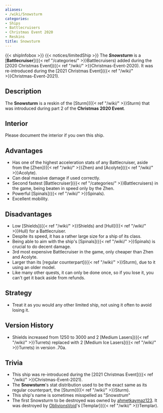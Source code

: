```yaml
---
aliases:
- /wiki/Snowsturm
categories:
- Ships
- Battlecruisers
- Christmas Event 2020
- Reskins
title: Snowsturm
---
```


{{< shipInfobox >}} {{< notices/limitedShip >}} The **_Snowsturm_** is a [**Battlecruiser**]({{< ref "/categories/" >}}Battlecruisers) added during the [2020 Christmas Event]({{< ref "/wiki/" >}}Christmas-Event-2020). It was re-introduced during the [2021 Christmas Event]({{< ref "/wiki/" >}}Christmas-Event-2021). 

## Description

The **Snowsturm** is a reskin of the [Sturm]({{< ref "/wiki/" >}}Sturm) that was introduced during part 2 of the **Christmas 2020 Event**.

## Interior

Please document the interior if you own this ship.

## Advantages

- Has one of the highest acceleration stats of any Battlecruiser, aside from the [Zhen]({{< ref "/wiki/" >}}Zhen) and [Acolyte]({{< ref "/wiki/" >}}Acolyte).
- Can deal massive damage if used correctly.
- Second fastest [Battlecruiser]({{< ref "/categories/" >}}Battlecruisers) in the game, being beaten in speed only by the Zhen.
- Powerful [Spinals]({{< ref "/wiki/" >}}Spinals).
- Excellent mobility.

## Disadvantages

- Low [Shields]({{< ref "/wiki/" >}}Shields) and [Hull]({{< ref "/wiki/" >}}Hull) for a Battlecruiser.
- Despite its speed, it has a rather large size for a ship of its class.
- Being able to aim with the ship's [Spinals]({{< ref "/wiki/" >}}Spinals) is crucial to do decent damage.
- 3rd most expensive Battlecruiser in the game, only cheaper than Zhen and Acolyte.
- Larger than its [regular counterpart]({{< ref "/wiki/" >}}Sturm), due to it using an older model.
- Like many other quests, it can only be done once, so if you lose it, you can't get it back aside from refunds.

## Strategy

- Treat it as you would any other limited ship, not using it often to avoid losing it.

## Version History 

- Shields increased from 1250 to 3000 and 2 [Medium Lasers]({{< ref "/wiki/" >}}Turrets) replaced with 2 [Medium Ice Lasers]({{< ref "/wiki/" >}}Turrets) in version .70a.

## Trivia

- This ship was re-introduced during the [2021 Christmas Event]({{< ref "/wiki/" >}}Christmas-Event-2021).
- The **Snowsturm**'s stat distribution used to be the exact same as its regular counterpart, the [Sturm]({{< ref "/wiki/" >}}Sturm).
- This ship's name is sometimes misspelled as "Snow*strum*"
- The first Snowsturm to be destroyed was owned by [ahmetkaymaz123](https://www.roblox.com/users/277029989/profile). It was destroyed by [OblivionsVoid](https://www.roblox.com/users/1948588581/profile)'s [Templar]({{< ref "/wiki/" >}}Templar).